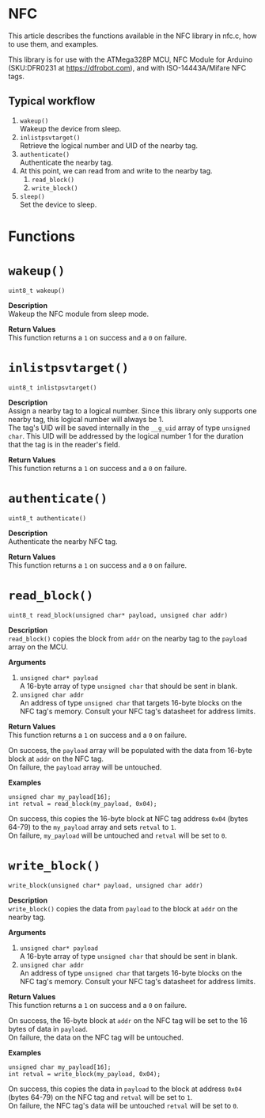 # NFC

This article describes the functions available in the NFC library in nfc.c, how to use them, and examples.

This library is for use with the ATMega328P MCU, NFC Module for Arduino (SKU:DFR0231 at https://dfrobot.com), and with ISO-14443A/Mifare NFC tags.


## Typical workflow

1. `wakeup()`  
Wakeup the device from sleep.
2. `inlistpsvtarget()`  
Retrieve the logical number and UID of the nearby tag.
3. `authenticate()`  
Authenticate the nearby tag.
4. At this point, we can read from and write to the nearby tag.
    1. `read_block()`
    2. `write_block()`
5. `sleep()`  
Set the device to sleep.


# Functions

# `wakeup()`
`uint8_t wakeup()`

**Description**  
Wakeup the NFC module from sleep mode.

**Return Values**  
This function returns a `1` on success and a `0` on failure.  





# `inlistpsvtarget()`

`uint8_t inlistpsvtarget()`

**Description**  
Assign a nearby tag to a logical number. Since this library only supports one nearby tag, this logical number will always be 1.  
The tag's UID will be saved internally in the `__g_uid` array of type `unsigned char`. This UID will be addressed by the logical number 1 for the duration that the tag is in the reader's field.

**Return Values**  
This function returns a `1` on success and a `0` on failure.  





# `authenticate()`
`uint8_t authenticate()`

**Description**  
Authenticate the nearby NFC tag.

**Return Values**  
This function returns a `1` on success and a `0` on failure.  





# `read_block()`

`uint8_t read_block(unsigned char* payload, unsigned char addr)`

**Description**  
`read_block()` copies the block from `addr` on the nearby tag to the `payload` array on the MCU.

**Arguments**  
1. `unsigned char* payload`  
A 16-byte array of type `unsigned char` that should be sent in blank.  
2. `unsigned char addr`  
An address of type `unsigned char` that targets 16-byte blocks on the NFC tag's memory. Consult your NFC tag's datasheet for address limits.

**Return Values**  
This function returns a `1` on success and a `0` on failure.  

On success, the `payload` array will be populated with the data from 16-byte block at `addr` on the NFC tag.  
On failure, the `payload` array will be untouched.

**Examples**
```
unsigned char my_payload[16];
int retval = read_block(my_payload, 0x04);  
```
On success, this copies the 16-byte block at NFC tag address `0x04` (bytes 64-79) to the `my_payload` array and sets `retval` to `1`.  
On failure, `my_payload` will be untouched and `retval` will be set to `0`.





# `write_block()`

`write_block(unsigned char* payload, unsigned char addr)`

**Description**  
`write_block()` copies the data from `payload` to the block at `addr` on the nearby tag.

**Arguments**  
1. `unsigned char* payload`  
A 16-byte array of type `unsigned char` that should be sent in blank.  
2. `unsigned char addr`  
An address of type `unsigned char` that targets 16-byte blocks on the NFC tag's memory. Consult your NFC tag's datasheet for address limits.

**Return Values**  
This function returns a `1` on success and a `0` on failure.  

On success, the 16-byte block at `addr` on the NFC tag will be set to the 16 bytes of data in `payload`.  
On failure, the data on the NFC tag will be untouched.

**Examples**
```
unsigned char my_payload[16];
int retval = write_block(my_payload, 0x04);  
```
On success, this copies the data in `payload` to the block at address `0x04` (bytes 64-79) on the NFC tag and `retval` will be set to `1`.  
On failure, the NFC tag's data will be untouched `retval` will be set to `0`.

